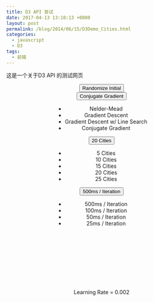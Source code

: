 ```yaml
---
title: D3 API 尝试
date: 2017-04-13 13:10:13 +0800
layout: post
permalink: /blog/2014/06/15/D3Demo_Cities.html
categories:
  - javascript
  - D3
tags:
  - 前端
---
```

这是一个关于D3 API 的测试网页



<link rel="stylesheet" href="/css/bootstrap.min.css"/>
<style>
.ticks {
  font: 10px sans-serif;
}

.track,
.track-inset,
.track-overlay {
  stroke-linecap: round;
}

.track {
  stroke: #000;
  stroke-opacity: 0.3;
  stroke-width: 10px;
}

.track-inset {
  stroke: #ddd;
  stroke-width: 8px;
}

.track-overlay {
  pointer-events: stroke;
  stroke-width: 50px;
  cursor: crosshair;
}

.handle {
  fill: #fff;
  stroke: #000;
  stroke-opacity: 0.5;
  stroke-width: 1.25px;
}
</style>



<script src="/js/jquery.min.js"></script>
<script src="/js/bootstrap.js"></script>
<script src="/js/d3.min.js"></script>
<script src="/js/cities_data.js"></script>
<script src="/js/fmin.js"></script>
<script src="/js/fmin_vis.js"></script>
<script>
fmin_vis.createCitiesAnimation(d3.select("#cities"));
</script>

<div class="container">
<div class = "row"><div class="col-lg-8 col-lg-offset-2 col-md-10 col-md-offset-1">

<div id = "cities">

<div style="text-align:center"><div style="display:inline-block;">
<button type="button" class="btn btn-default randomize">
    <span class="glyphicon glyphicon-refresh"></span> Randomize Initial
</button>

<div class="btn-group">
    <button type="button" class="btn btn-default dropdown-toggle" data-toggle="dropdown">
      <span class="algorithm_label">Conjugate Gradient</span> <span class="caret"></span>
    </button>
    <ul class="dropdown-menu" role="menu">
        <li><a class="algo_neldermead">Nelder-Mead</a></li>
        <li><a class="algo_gd">Gradient Descent</a></li>
        <li><a class="algo_gdls">Gradient Descent w/ Line Search</a></li>
        <li><a class="algo_cg">Conjugate Gradient</a></li>
    </ul>
</div>

<div class="btn-group">
    <button type="button" class="btn btn-default dropdown-toggle" data-toggle="dropdown">
      <span class="count_label">20 Cities</span> <span class="caret"></span>
    </button>
    <ul class="dropdown-menu" role="menu">
        <li><a class="count5">5 Cities</a></li>
        <li><a class="count10">10 Cities</a></li>
        <li><a class="count15">15 Cities</a></li>
        <li><a class="count20">20 Cities</a></li>
        <li><a class="count25">25 Cities</a></li>
    </ul>
</div>

<div class="btn-group">
    <button type="button" class="btn btn-default dropdown-toggle" data-toggle="dropdown">
      <span class="speed_label">500ms / Iteration</span> <span class="caret"></span>
    </button>
    <ul class="dropdown-menu" role="menu">
        <li><a class="speed_500">500ms / Iteration</a></li>
        <li><a class="speed_100">100ms / Iteration</a></li>
        <li><a class="speed_50">50ms / Iteration</a></li>
        <li><a class="speed_25">25ms / Iteration</a></li>
    </ul>
</div>
</div></div>
<svg></svg>

<div class="row learningrateslider">
<form class="form-inline" role="form">
    <div class="form-group col-xs-12 col-md-12">
        <div style="text-align:center"><div style="display:inline-block;">
            <label class="r-only" for="learningrate">Learning Rate
                <span id="learningratevalue">= 0.002</span>
            </label>
        </div></div>
        <div id="learningrate"></div>
    </div>
</form>
</div>

<div style="text-align:center"><div style="display:inline-block;">
<div class="row">
    <span class ="iterations"></span>
    </div>
</div></div>

</div>

</div>
</div>
</div>
